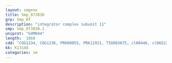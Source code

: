 ```yaml
---
layout: smgene
title: Smp_073830
grp: Smp_07
description: "integrator complex subunit 11"
smp: Smp_073830.1
uniprot: "G4M044"
length:  1860
cdd: "COG1234, COG1236, PRK00055, PRK11921, TIGR03675, cl00446, cl06522, cl12567, pfam00753, pfam07521, pfam10996, smart00849, smart01027"
kk: K13148
categories: sm
---
```

